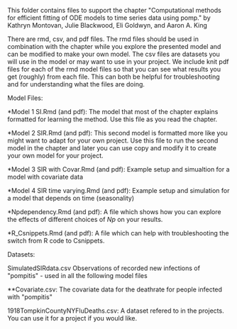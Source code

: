 This folder contains files to support the chapter "Computational methods for efficient fitting of ODE models to time series data using pomp."  by Kathryn Montovan, Julie Blackwood, Eli Goldwyn, and Aaron A. King

There are rmd, csv, and pdf files. The rmd files should be used in combination with the chapter while you explore the 
presented model and can be modified to make your own model. The csv files are datasets you will use in the model or
may want to use in your project. We include knit pdf files for each of the rmd model files so that you can see what results 
you get (roughly) from each file. This can both be helpful for troubleshooting and for understanding what the files are doing. 

Model Files:

*Model 1 SI.Rmd (and pdf): The model that most of the chapter explains formatted for learning the method. Use this file as you read the chapter. 

*Model 2 SIR.Rmd (and pdf): This second model is formatted more like you might want to adapt for your own project. Use this file to run the second model in the chapter and later you can use copy and modify it to create your own model for your project. 

*Model 3 SIR with Covar.Rmd (and pdf): Example setup and simualtion for a model with covariate data

*Model 4 SIR time varying.Rmd (and pdf): Example setup and simulation for a model that depends on time (seasonality)

*Npdependency.Rmd (and pdf): A file which shows how you can explore the effects of different choices of $Np$ on your results. 

*R_Csnippets.Rmd (and pdf): A file which can help with troubleshooting the switch from R code to Csnippets. 

Datasets: 

SimulatedSIRdata.csv  Observations of recorded new infections of "pompitis" - used in all the following model files                     

**Covariate.csv: The covariate data for the deathrate for people infected with "pompitis"

1918TompkinCountyNYFluDeaths.csv: A dataset refered to in the projects. You can use it for a project if you would like. 
